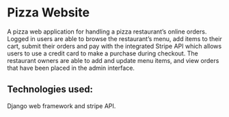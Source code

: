 # Pizza Website

A pizza web application for handling a pizza restaurant’s online orders. Logged in users are able to browse the restaurant’s menu, add items to their cart, submit their orders and pay with the integrated Stripe API which allows users to use a credit card to make a purchase during checkout. The restaurant owners are able to add and update menu items, and view orders that have been placed in the admin interface. 

## Technologies used:
Django web framework and stripe API. 

